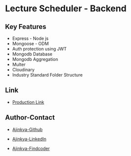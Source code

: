 # Lecture Scheduler - Backend

## Key Features

- Express - Node js
- Mongoose - ODM
- Auth protection using JWT
- Mongodb Database
- Mongodb Aggregation
- Multer
- Cloudinary
- Industry Standard Folder Structure

## Link

- [Production Link](https://lectureschedulerweb.netlify.app/)

## Author-Contact

- [Ajinkya-Github](https://github.com/AjinkyaVeer007)

- [Ajinkya-LinkedIn](https://www.linkedin.com/in/ajinkya-veer-0ba100238/)

- [Ajinkya-Findcoder](https://www.findcoder.io/u/ajinkya_veer)

